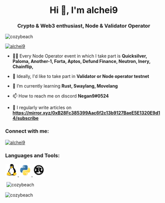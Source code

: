 <h1 align="center">Hi 👋, I'm alchei9</h1>
<h3 align="center">Crypto & Web3 enthusiast, Node & Validator Operator</h3>

<p align="left"> <img src="https://komarev.com/ghpvc/?username=cozybeach&label=Profile%20views&color=0e75b6&style=plastic" alt="cozybeach" /> </p>

<p align="left"> <a href="https://twitter.com/alchei9" target="blank"><img src="https://img.shields.io/twitter/follow/alchei9?logo=twitter&style=for-the-badge" alt="alchei9" /></a> </p>

- 👨‍💻 Every Node Operator event in which I take part is **Quicksilver, Paloma, Another-1, Forta, Aptos, Defund Finance, Neutron, Inery, Chainflip,**

- 👯 Ideally, I'd like to take part in **Validator or Node operator testnet**

- 🌱 I’m currently learning **Rust, Swaylang, Movelang**

- 📫 How to reach me on discord **Negan9#0524**

- 📝 I regularly write articles on **https://mirror.xyz/0xB28Fc385399Aac6f2c13b9127BaeE5E1320E9d14/subscribe**

<h3 align="left">Connect with me:</h3>
<p align="left">
<a href="https://twitter.com/alchei9" target="blank"><img align="center" src="https://raw.githubusercontent.com/rahuldkjain/github-profile-readme-generator/master/src/images/icons/Social/twitter.svg" alt="alchei9" height="30" width="40" /></a>
</p>

<h3 align="left">Languages and Tools:</h3>
<p align="left"> <a href="https://www.linux.org/" target="_blank" rel="noreferrer"> <img src="https://raw.githubusercontent.com/devicons/devicon/master/icons/linux/linux-original.svg" alt="linux" width="40" height="40"/> </a> <a href="https://www.python.org" target="_blank" rel="noreferrer"> <img src="https://raw.githubusercontent.com/devicons/devicon/master/icons/python/python-original.svg" alt="python" width="40" height="40"/> </a> <a href="https://www.rust-lang.org" target="_blank" rel="noreferrer"> <img src="https://raw.githubusercontent.com/devicons/devicon/master/icons/rust/rust-plain.svg" alt="rust" width="40" height="40"/> </a> </p>

<p>&nbsp;<img align="center" src="https://github-readme-stats.vercel.app/api?username=cozybeach&show_icons=true&theme=tokyonight&locale=en" alt="cozybeach" /></p>

<p><img align="center" src="https://github-readme-streak-stats.herokuapp.com/?user=cozybeach&" alt="cozybeach" /></p>
